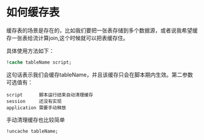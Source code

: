 # 如何缓存表

缓存表的场景是存在的，比如我们要把一张表存储到多个数据源，或者说我希望缓存一张表给流计算join,这个时候就可以把表缓存住。

具体使用方法如下：

```sql
!cache tableName script;
```

这句话表示我们会缓存tableName，并且该缓存只会在脚本期内生效。第二参数可选值有：

```
script      脚本运行结束自动清理缓存 
session     还没有实现  
application 需要手动释放
```

手动清理缓存也比较简单

```sql
!uncache tableName;
```
